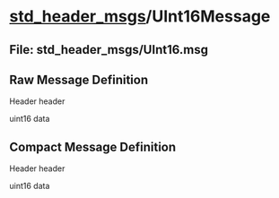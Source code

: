 # [std_header_msgs](../README.md)/UInt16Message #

## File: std_header_msgs/UInt16.msg
## Raw Message Definition
  
Header header  
  
uint16 data  


## Compact Message Definition
  
Header header  
  
uint16 data  
